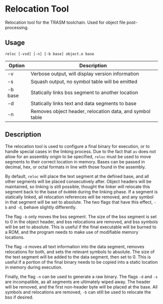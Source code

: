 # Relocation Tool
Relocation tool for the TRASM toolchain. Used for object file post-processing.

## Usage
```
reloc [-vsd] [-n] [-b base] object.o base
```
| Option  | Description |
| ------- | ----------- |
| -v      | Verbose output, will display version information |
| -s      | Squash output, no symbol table will be emitted |
| -b base | Statically links bss segment to another location |
| -d      | Statically links text and data segments to base |
| -n      | Removes object header, relocation data, and symbol table |

## Description
The relocation tool is used to configure a final binary for execution, or to handle special cases in the linking process. Due to the fact that `as` does not allow for an assembly origin to be specified, `reloc` must be used to move segments to their correct location in memory. Bases can be passed in decimal, hex, or octal formats in line with those found in the assembly.

By default, `reloc` will place the text segment at the defined base, and all other segments will be placed consecutively after. Object headers will be maintained, so linking is still possible, thought the linker will relocate this segment back to the base of `0x0000` during the linking phase. If a segment is statically linked, all relocation references will be removed, and any symbol in that segment will be set to absolute. The two flags that have this effect, `-b` and `-d`, behave slightly differently.

The flag `-b` only moves the bss segment. The size of the bss segment is set to 0 in the object header, and bss relocations are removed, and bss symbols will be set to absolute. This is useful if the final executable will be burned to a ROM, and the program needs to make use of modifiable memory locations.

The flag `-d` moves all text information into the data segment, removes relocations for both, and sets the relevant symbols to absolute. The size of the text segment will be added to the data segment, then set to 0. This is useful if a portion of the final binary needs to be copied into a static location in memory during execution.

Finally, the flag `-n` can be used to generate a raw binary. The flags `-d` and `-s` are incompatible, as all segments are ultimately wiped away. The header will be removed, and the first non-header byte will be placed at the base. All symbols and relocations are removed, `-b` can still be used to relocate the bss if desired.

